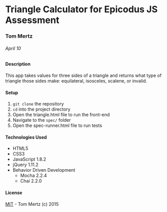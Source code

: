 # Triangle Calculator for Epicodus JS Assessment

### Tom Mertz

###### April 10

#### Description

This app takes values for three sides of a triangle and returns what type of triangle those sides make: equilateral, isosceles, scalene, or invalid.

#### Setup

1. `git clone` the repository
2. `cd` into the project directory
3. Open the triangle.html file to run the front-end
4. Navigate to the `spec/` folder
5. Open the spec-runner.html file to run tests

#### Technologies Used

* HTML5
* CSS3
* JavaScript 1.8.2
* jQuery 1.11.2
* Behavior Driven Development
  * Mocha 2.2.4
  * Chai 2.2.0

#### License

[MIT](https://gist.github.com/tfmertz/f59650110a594d4e226b) - Tom Mertz (c) 2015
